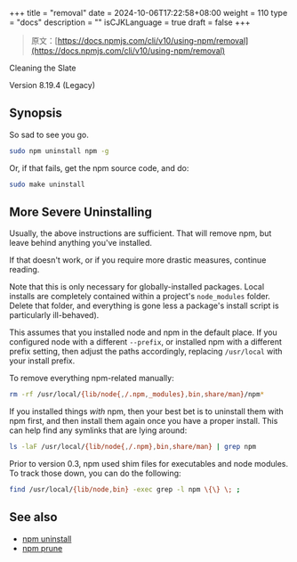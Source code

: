 +++
title = "removal"
date = 2024-10-06T17:22:58+08:00
weight = 110
type = "docs"
description = ""
isCJKLanguage = true
draft = false
+++

> 原文：[https://docs.npmjs.com/cli/v10/using-npm/removal](https://docs.npmjs.com/cli/v10/using-npm/removal)

Cleaning the Slate



Version 8.19.4 (Legacy)

## Synopsis

So sad to see you go.



```bash
sudo npm uninstall npm -g
```

Or, if that fails, get the npm source code, and do:



```bash
sudo make uninstall
```

## More Severe Uninstalling

Usually, the above instructions are sufficient. That will remove npm, but leave behind anything you've installed.

If that doesn't work, or if you require more drastic measures, continue reading.

Note that this is only necessary for globally-installed packages. Local installs are completely contained within a project's `node_modules` folder. Delete that folder, and everything is gone less a package's install script is particularly ill-behaved).

This assumes that you installed node and npm in the default place. If you configured node with a different `--prefix`, or installed npm with a different prefix setting, then adjust the paths accordingly, replacing `/usr/local` with your install prefix.

To remove everything npm-related manually:



```bash
rm -rf /usr/local/{lib/node{,/.npm,_modules},bin,share/man}/npm*
```

If you installed things *with* npm, then your best bet is to uninstall them with npm first, and then install them again once you have a proper install. This can help find any symlinks that are lying around:



```bash
ls -laF /usr/local/{lib/node{,/.npm},bin,share/man} | grep npm
```

Prior to version 0.3, npm used shim files for executables and node modules. To track those down, you can do the following:



```bash
find /usr/local/{lib/node,bin} -exec grep -l npm \{\} \; ;
```

## See also

- [npm uninstall](https://docs.npmjs.com/cli/v10/commands/npm-uninstall)
- [npm prune](https://docs.npmjs.com/cli/v10/commands/npm-prune)